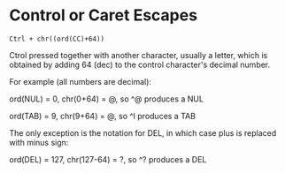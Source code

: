 # Control or Caret Escapes

`Ctrl + chr((ord(CC)+64))`


Ctrol pressed together with another character, usually a letter, which is obtained by adding 64 (dec) to the control character's decimal number.

For example (all numbers are decimal):

ord(NUL) = 0, chr(0+64) = @, so ^@ produces a NUL

ord(TAB) = 9, chr(9+64) = @, so ^I produces a TAB


The only exception is the notation for DEL, in which case plus is replaced with minus sign: 

ord(DEL) = 127, chr(127-64) = ?, so ^? produces a DEL
